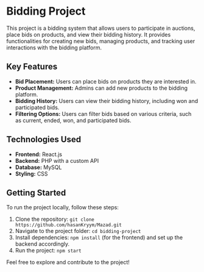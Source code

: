 # Bidding Project

This project is a bidding system that allows users to participate in auctions, place bids on products, and view their bidding history. It provides functionalities for creating new bids, managing products, and tracking user interactions with the bidding platform.

## Key Features

- **Bid Placement:** Users can place bids on products they are interested in.
- **Product Management:** Admins can add new products to the bidding platform.
- **Bidding History:** Users can view their bidding history, including won and participated bids.
- **Filtering Options:** Users can filter bids based on various criteria, such as current, ended, won, and participated bids.

## Technologies Used

- **Frontend:** React.js
- **Backend:** PHP with a custom API
- **Database:** MySQL
- **Styling:** CSS

## Getting Started

To run the project locally, follow these steps:

1. Clone the repository: `git clone https://github.com/hasanKryym/Mazad.git`
2. Navigate to the project folder: `cd bidding-project`
3. Install dependencies: `npm install` (for the frontend) and set up the backend accordingly.
4. Run the project: `npm start`

Feel free to explore and contribute to the project!

